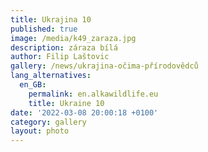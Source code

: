 ```yaml
---
title: Ukrajina 10
published: true
image: /media/k49_zaraza.jpg
description: záraza bílá
author: Filip Laštovic
gallery: /news/ukrajina-očima-přírodovědců
lang_alternatives:
  en_GB:
    permalink: en.alkawildlife.eu
    title: Ukraine 10
date: '2022-03-08 20:00:18 +0100'
category: gallery
layout: photo
---
```


